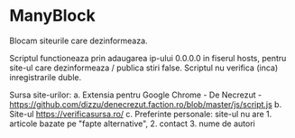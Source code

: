 # ManyBlock
Blocam siteurile care dezinformeaza.


Scriptul functioneaza prin adaugarea ip-ului 0.0.0.0 in fiserul hosts, pentru site-ul care dezinformeaza / publica stiri false.
Scriptul nu verifica (inca) inregistrarile duble.

Sursa site-urilor: 
a. Extensia pentru Google Chrome - De Necrezut - https://github.com/dizzu/denecrezut.faction.ro/blob/master/js/script.js
b. Site-ul https://verificasursa.ro/
c. Preferinte personale: site-ul nu are 1. articole bazate pe "fapte alternative", 2. contact 3. nume de autori 
